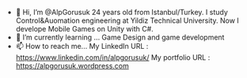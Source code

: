 - 👋 Hi, I’m @AlpGorusuk 24 years old from Istanbul/Turkey. I study Control&Auomation engineering at Yildiz Technical University.
  Now I develope Mobile Games on Unity with C#.
- 🌱 I’m currently learning ...
  Game Design and game development
- 📫 How to reach me...
  My LinkedIn URL : https://www.linkedin.com/in/alpgorusuk/
  My portfolio URL : https://alpgorusuk.wordpress.com

<!---
AlpGorusuk/AlpGorusuk is a ✨ special ✨ repository because its `README.md` (this file) appears on your GitHub profile.
You can click the Preview link to take a look at your changes.
--->
